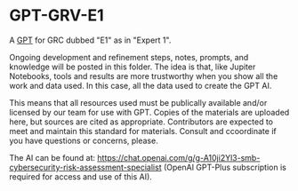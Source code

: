 # GPT-GRV-E1

A [GPT](https://chat.openai.com/gpts/discovery) for GRC dubbed "E1" as in "Expert 1".

Ongoing development and refinement steps, notes, prompts, and knowledge will be posted in this folder.
The idea is that, like Jupiter Notebooks, tools and results are more trustworthy when you show all the work and data used. In this case, all the data used to create the GPT AI.

This means that all resources used must be publically available and/or licensed by our team for use with GPT.
Copies of the materials are uploaded here, but sources are cited as appropriate.
Contributors are expected to meet and maintain this standard for materials. Consult and ccoordinate if you have questions or concerns, please.

The AI can be found at: https://chat.openai.com/g/g-A10ji2Yl3-smb-cybersecurity-risk-assessment-specialist
(OpenAI GPT-Plus subscription is required for access and use of this AI).
